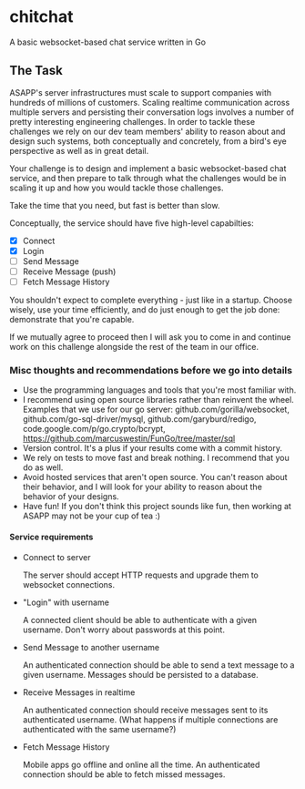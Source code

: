 # chitchat

A basic websocket-based chat service written in Go

## The Task

ASAPP's server infrastructures must scale to support companies with hundreds of millions of customers. Scaling realtime communication across multiple servers and persisting their conversation logs involves a number of pretty interesting engineering challenges. In order to tackle these challenges we rely on our dev team members' ability to reason about and design such systems, both conceptually and concretely, from a bird's eye perspective as well as in great detail.

Your challenge is to design and implement a basic websocket-based chat service, and then prepare to talk through what the challenges would be in scaling it up and how you would tackle those challenges.

Take the time that you need, but fast is better than slow.

Conceptually, the service should have five high-level capabilties:

 - [x] Connect
 - [x] Login
 - [ ] Send Message
 - [ ] Receive Message (push)
 - [ ] Fetch Message History

You shouldn't expect to complete everything - just like in a startup. Choose wisely, use your time efficiently, and do just enough to get the job done: demonstrate that you're capable.

If we mutually agree to proceed then I will ask you to come in and continue work on this challenge alongside the rest of the team in our office.


### Misc thoughts and recommendations before we go into details

- Use the programming languages and tools that you're most familiar with.
- I recommend using open source libraries rather than reinvent the wheel. Examples that we use for our go server:
    github.com/gorilla/websocket, github.com/go-sql-driver/mysql, github.com/garyburd/redigo,
    code.google.com/p/go.crypto/bcrypt, https://github.com/marcuswestin/FunGo/tree/master/sql
- Version control. It's a plus if your results come with a commit history.
- We rely on tests to move fast and break nothing. I recommend that you do as well.
- Avoid hosted services that aren't open source. You can't reason about their behavior, and I will look for your ability to reason about the behavior of your designs.
- Have fun! If you don't think this project sounds like fun, then working at ASAPP may not be your cup of tea :)


#### Service requirements

- Connect to server

    The server should accept HTTP requests and upgrade them to websocket connections.

- "Login" with username

    A connected client should be able to authenticate with a given username.
    Don't worry about passwords at this point.

- Send Message to another username

    An authenticated connection should be able to send a text message to a given username.
    Messages should be persisted to a database.

- Receive Messages in realtime

    An authenticated connection should receive messages sent to its authenticated username.
    (What happens if multiple connections are authenticated with the same username?)

- Fetch Message History

    Mobile apps go offline and online all the time.
    An authenticated connection should be able to fetch missed messages.
